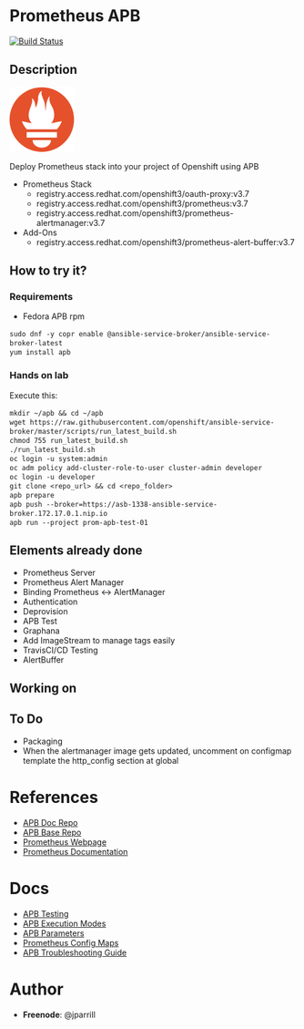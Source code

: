 # Prometheus APB

[![Build Status](https://travis-ci.org/ansibleplaybookbundle/prometheus-apb.svg?branch=master)](https://travis-ci.org/ansibleplaybookbundle/prometheus-apb)

## Description

![img](docs/img/prometheus-logo.png)

Deploy Prometheus stack into your project of Openshift using APB

- Prometheus Stack
  - registry.access.redhat.com/openshift3/oauth-proxy:v3.7
  - registry.access.redhat.com/openshift3/prometheus:v3.7
  - registry.access.redhat.com/openshift3/prometheus-alertmanager:v3.7
- Add-Ons
  - registry.access.redhat.com/openshift3/prometheus-alert-buffer:v3.7

## How to try it?

### Requirements

- Fedora APB rpm
```
sudo dnf -y copr enable @ansible-service-broker/ansible-service-broker-latest
yum install apb
```

### Hands on lab

Execute this:

```
mkdir ~/apb && cd ~/apb
wget https://raw.githubusercontent.com/openshift/ansible-service-broker/master/scripts/run_latest_build.sh
chmod 755 run_latest_build.sh
./run_latest_build.sh
oc login -u system:admin
oc adm policy add-cluster-role-to-user cluster-admin developer
oc login -u developer
git clone <repo_url> && cd <repo_folder>
apb prepare
apb push --broker=https://asb-1338-ansible-service-broker.172.17.0.1.nip.io
apb run --project prom-apb-test-01
```

## Elements already done

- Prometheus Server
- Prometheus Alert Manager
- Binding Prometheus <-> AlertManager
- Authentication
- Deprovision
- APB Test
- Graphana
- Add ImageStream to manage tags easily
- TravisCI/CD Testing
- AlertBuffer

## Working on

## To Do

- Packaging
- When the alertmanager image gets updated, uncomment on configmap template the http_config section at global

# References

- [APB Doc Repo](https://github.com/ansibleplaybookbundle/ansible-playbook-bundle)
- [APB Base Repo](https://github.com/ansibleplaybookbundle/apb-base)
- [Prometheus Webpage](https://prometheus.io/)
- [Prometheus Documentation](https://prometheus.io/docs/introduction/overview/)

# Docs

- [APB Testing](docs/apb_tests.md)
- [APB Execution Modes](docs/apb_execution_modes.md)
- [APB Parameters](docs/apb_parameters.md)
- [Prometheus Config Maps](docs/prometheus-configmaps.md)
- [APB Troubleshooting Guide](docs/troubleshooting.md)

# Author

- **Freenode**: @jparrill
